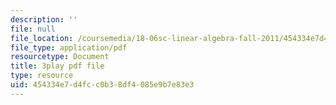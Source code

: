 ```yaml
---
description: ''
file: null
file_location: /coursemedia/18-06sc-linear-algebra-fall-2011/454334e7d4fcc0b38df4085e9b7e83e3_QVKj3LADCnA.pdf
file_type: application/pdf
resourcetype: Document
title: 3play pdf file
type: resource
uid: 454334e7-d4fc-c0b3-8df4-085e9b7e83e3
---
```

